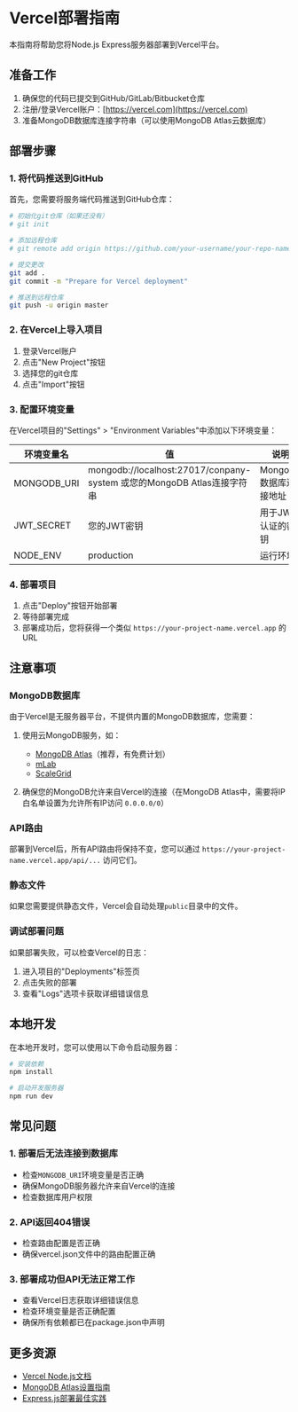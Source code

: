 # Vercel部署指南

本指南将帮助您将Node.js Express服务器部署到Vercel平台。

## 准备工作

1. 确保您的代码已提交到GitHub/GitLab/Bitbucket仓库
2. 注册/登录Vercel账户：[https://vercel.com](https://vercel.com)
3. 准备MongoDB数据库连接字符串（可以使用MongoDB Atlas云数据库）

## 部署步骤

### 1. 将代码推送到GitHub

首先，您需要将服务端代码推送到GitHub仓库：

```bash
# 初始化git仓库（如果还没有）
# git init

# 添加远程仓库
# git remote add origin https://github.com/your-username/your-repo-name.git

# 提交更改
git add .
git commit -m "Prepare for Vercel deployment"

# 推送到远程仓库
git push -u origin master
```

### 2. 在Vercel上导入项目

1. 登录Vercel账户
2. 点击"New Project"按钮
3. 选择您的git仓库
4. 点击"Import"按钮

### 3. 配置环境变量

在Vercel项目的"Settings" > "Environment Variables"中添加以下环境变量：

| 环境变量名 | 值 | 说明 |
|-----------|-----|------|
| MONGODB_URI | mongodb://localhost:27017/conpany-system 或您的MongoDB Atlas连接字符串 | MongoDB数据库连接地址 |
| JWT_SECRET | 您的JWT密钥 | 用于JWT认证的密钥 |
| NODE_ENV | production | 运行环境 |

### 4. 部署项目

1. 点击"Deploy"按钮开始部署
2. 等待部署完成
3. 部署成功后，您将获得一个类似 `https://your-project-name.vercel.app` 的URL

## 注意事项

### MongoDB数据库

由于Vercel是无服务器平台，不提供内置的MongoDB数据库，您需要：

1. 使用云MongoDB服务，如：
   - [MongoDB Atlas](https://www.mongodb.com/atlas)（推荐，有免费计划）
   - [mLab](https://mlab.com/)
   - [ScaleGrid](https://scalegrid.io/)

2. 确保您的MongoDB允许来自Vercel的连接（在MongoDB Atlas中，需要将IP白名单设置为允许所有IP访问 `0.0.0.0/0`）

### API路由

部署到Vercel后，所有API路由将保持不变，您可以通过 `https://your-project-name.vercel.app/api/...` 访问它们。

### 静态文件

如果您需要提供静态文件，Vercel会自动处理`public`目录中的文件。

### 调试部署问题

如果部署失败，可以检查Vercel的日志：

1. 进入项目的"Deployments"标签页
2. 点击失败的部署
3. 查看"Logs"选项卡获取详细错误信息

## 本地开发

在本地开发时，您可以使用以下命令启动服务器：

```bash
# 安装依赖
npm install

# 启动开发服务器
npm run dev
```

## 常见问题

### 1. 部署后无法连接到数据库

- 检查`MONGODB_URI`环境变量是否正确
- 确保MongoDB服务器允许来自Vercel的连接
- 检查数据库用户权限

### 2. API返回404错误

- 检查路由配置是否正确
- 确保vercel.json文件中的路由配置正确

### 3. 部署成功但API无法正常工作

- 查看Vercel日志获取详细错误信息
- 检查环境变量是否正确配置
- 确保所有依赖都已在package.json中声明

## 更多资源

- [Vercel Node.js文档](https://vercel.com/docs/runtimes#official-runtimes/node-js)
- [MongoDB Atlas设置指南](https://docs.atlas.mongodb.com/)
- [Express.js部署最佳实践](https://expressjs.com/en/advanced/best-practice-performance.html)